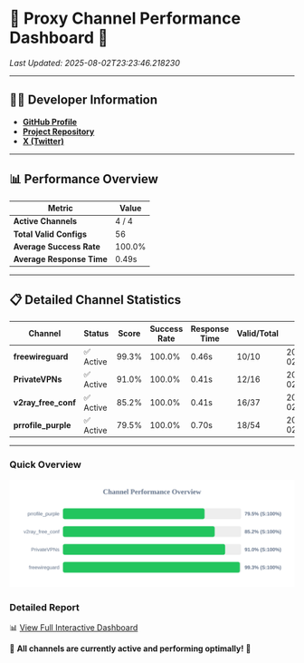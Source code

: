 # 🌟 Proxy Channel Performance Dashboard 🌟

_Last Updated: 2025-08-02T23:23:46.218230_

---

## 👩‍💻 Developer Information

- **[GitHub Profile](https://github.com/4n0nymou3)**  
- **[Project Repository](https://github.com/4n0nymou3/multi-proxy-config-fetcher)**  
- **[X (Twitter)](https://x.com/4n0nymou3)**  

---

## 📊 Performance Overview

| Metric                | Value       |
|-----------------------|-------------|
| **Active Channels**   | 4 / 4       |
| **Total Valid Configs** | 56          |
| **Average Success Rate** | 100.0%      |
| **Average Response Time** | 0.49s       |

---

## 📋 Detailed Channel Statistics

| Channel          | Status     | Score  | Success Rate | Response Time | Valid/Total | Last Success               |
|------------------|------------|--------|--------------|---------------|-------------|----------------------------|
| **freewireguard**  | ✅ Active  | 99.3%  | 100.0% | 0.46s         | 10/10       | 2025-08-02T23:23:46.216519 |
| **PrivateVPNs**  | ✅ Active  | 91.0%  | 100.0% | 0.41s         | 12/16       | 2025-08-02T23:23:45.728216 |
| **v2ray_free_conf**  | ✅ Active  | 85.2%  | 100.0% | 0.41s         | 16/37       | 2025-08-02T23:23:45.272425 |
| **prrofile_purple**  | ✅ Active  | 79.5%  | 100.0% | 0.70s         | 18/54       | 2025-08-02T23:23:44.785065 |

---

### Quick Overview
<div align="center">
  <a href="https://raw.githubusercontent.com/nullluser/NullRepo/refs/heads/main/assets/channel_stats_chart.svg">
    <img src="https://raw.githubusercontent.com/nullluser/NullRepo/refs/heads/main/assets/channel_stats_chart.svg" alt="Source Performance Statistics" width="800">
  </a>
</div>

### Detailed Report
📊 [View Full Interactive Dashboard](https://htmlpreview.github.io/?https://github.com/nullluser/NullRepo/blob/main/assets/performance_report.html)

🎉 **All channels are currently active and performing optimally!** 🎉
